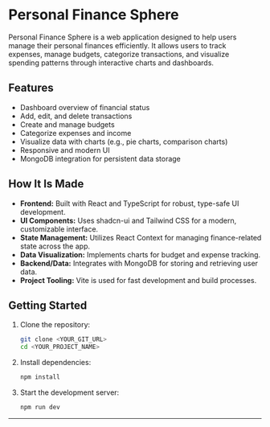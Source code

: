 # Personal Finance Sphere

Personal Finance Sphere is a web application designed to help users manage their personal finances efficiently. It allows users to track expenses, manage budgets, categorize transactions, and visualize spending patterns through interactive charts and dashboards.

## Features
- Dashboard overview of financial status
- Add, edit, and delete transactions
- Create and manage budgets
- Categorize expenses and income
- Visualize data with charts (e.g., pie charts, comparison charts)
- Responsive and modern UI
- MongoDB integration for persistent data storage

## How It Is Made
- **Frontend:** Built with React and TypeScript for robust, type-safe UI development.
- **UI Components:** Uses shadcn-ui and Tailwind CSS for a modern, customizable interface.
- **State Management:** Utilizes React Context for managing finance-related state across the app.
- **Data Visualization:** Implements charts for budget and expense tracking.
- **Backend/Data:** Integrates with MongoDB for storing and retrieving user data.
- **Project Tooling:** Vite is used for fast development and build processes.

## Getting Started

1. Clone the repository:
   ```sh
   git clone <YOUR_GIT_URL>
   cd <YOUR_PROJECT_NAME>
   ```
2. Install dependencies:
   ```sh
   npm install
   ```
3. Start the development server:
   ```sh
   npm run dev
   ```

---


